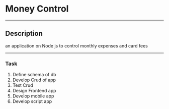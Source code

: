 # Money Control #
* * *
## Description ##
an application on Node js to control monthly expenses and card fees
***

### Task ###

1. Define schema of db
2. Develop Crud of app
3. Test Crud
4. Design Frontend app
5. Develop mobile app
6. Develop script app
